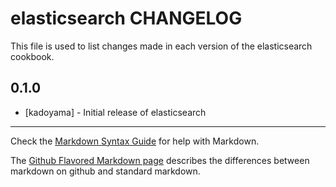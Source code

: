 elasticsearch CHANGELOG
=======================

This file is used to list changes made in each version of the elasticsearch cookbook.

0.1.0
-----
- [kadoyama] - Initial release of elasticsearch

- - -
Check the [Markdown Syntax Guide](http://daringfireball.net/projects/markdown/syntax) for help with Markdown.

The [Github Flavored Markdown page](http://github.github.com/github-flavored-markdown/) describes the differences between markdown on github and standard markdown.

